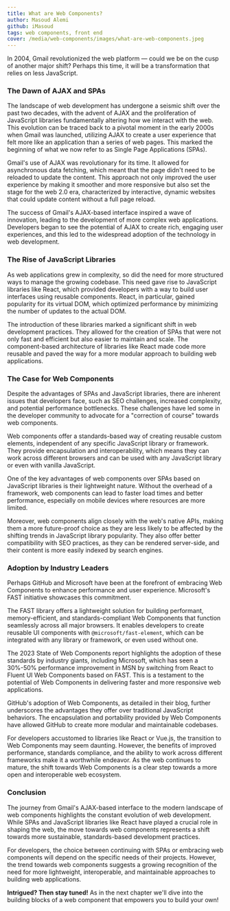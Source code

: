 ```yaml
---
title: What are Web Components?
author: Masoud Alemi
github: iMasoud
tags: web components, front end
cover: /media/web-components/images/what-are-web-components.jpeg
---
```


In 2004, Gmail revolutionized the web platform — could we be on the cusp of another major shift? Perhaps this time, it will be a transformation that relies on less JavaScript.
<!--more-->
### The Dawn of AJAX and SPAs

The landscape of web development has undergone a seismic shift over the past two decades, with the advent of AJAX and the proliferation of JavaScript libraries fundamentally altering how we interact with the web. This evolution can be traced back to a pivotal moment in the early 2000s when Gmail was launched, utilizing AJAX to create a user experience that felt more like an application than a series of web pages. This marked the beginning of what we now refer to as Single Page Applications (SPAs).

Gmail's use of AJAX was revolutionary for its time. It allowed for asynchronous data fetching, which meant that the page didn't need to be reloaded to update the content. This approach not only improved the user experience by making it smoother and more responsive but also set the stage for the web 2.0 era, characterized by interactive, dynamic websites that could update content without a full page reload.

The success of Gmail's AJAX-based interface inspired a wave of innovation, leading to the development of more complex web applications. Developers began to see the potential of AJAX to create rich, engaging user experiences, and this led to the widespread adoption of the technology in web development.

### The Rise of JavaScript Libraries

As web applications grew in complexity, so did the need for more structured ways to manage the growing codebase. This need gave rise to JavaScript libraries like React, which provided developers with a way to build user interfaces using reusable components. React, in particular, gained popularity for its virtual DOM, which optimized performance by minimizing the number of updates to the actual DOM.

The introduction of these libraries marked a significant shift in web development practices. They allowed for the creation of SPAs that were not only fast and efficient but also easier to maintain and scale. The component-based architecture of libraries like React made code more reusable and paved the way for a more modular approach to building web applications.

### The Case for Web Components

Despite the advantages of SPAs and JavaScript libraries, there are inherent issues that developers face, such as SEO challenges, increased complexity, and potential performance bottlenecks. These challenges have led some in the developer community to advocate for a "correction of course" towards web components.

Web components offer a standards-based way of creating reusable custom elements, independent of any specific JavaScript library or framework. They provide encapsulation and interoperability, which means they can work across different browsers and can be used with any JavaScript library or even with vanilla JavaScript.

One of the key advantages of web components over SPAs based on JavaScript libraries is their lightweight nature. Without the overhead of a framework, web components can lead to faster load times and better performance, especially on mobile devices where resources are more limited.

Moreover, web components align closely with the web's native APIs, making them a more future-proof choice as they are less likely to be affected by the shifting trends in JavaScript library popularity. They also offer better compatibility with SEO practices, as they can be rendered server-side, and their content is more easily indexed by search engines.

### Adoption by Industry Leaders

Perhaps GitHub and Microsoft have been at the forefront of embracing Web Components to enhance performance and user experience. Microsoft's FAST initiative showcases this commitment.

The FAST library offers a lightweight solution for building performant, memory-efficient, and standards-compliant Web Components that function seamlessly across all major browsers. It enables developers to create reusable UI components with `@microsoft/fast-element`, which can be integrated with any library or framework, or even used without one.

The 2023 State of Web Components report highlights the adoption of these standards by industry giants, including Microsoft, which has seen a 30%-50% performance improvement in MSN by switching from React to Fluent UI Web Components based on FAST. This is a testament to the potential of Web Components in delivering faster and more responsive web applications.

GitHub's adoption of Web Components, as detailed in their blog, further underscores the advantages they offer over traditional JavaScript behaviors. The encapsulation and portability provided by Web Components have allowed GitHub to create more modular and maintainable codebases.

For developers accustomed to libraries like React or Vue.js, the transition to Web Components may seem daunting. However, the benefits of improved performance, standards compliance, and the ability to work across different frameworks make it a worthwhile endeavor. As the web continues to mature, the shift towards Web Components is a clear step towards a more open and interoperable web ecosystem.

### Conclusion

The journey from Gmail's AJAX-based interface to the modern landscape of web components highlights the constant evolution of web development. While SPAs and JavaScript libraries like React have played a crucial role in shaping the web, the move towards web components represents a shift towards more sustainable, standards-based development practices.

For developers, the choice between continuing with SPAs or embracing web components will depend on the specific needs of their projects. However, the trend towards web components suggests a growing recognition of the need for more lightweight, interoperable, and maintainable approaches to building web applications.

**Intrigued? Then stay tuned!** As in the next chapter we'll dive into the building blocks of a web component that empowers you to build your own!